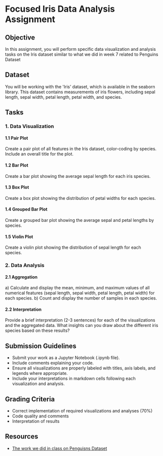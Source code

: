 # Focused Iris Data Analysis Assignment

## Objective
In this assignment, you will perform specific data visualization and analysis tasks on the Iris dataset similar to what we did in week 7 related to Penguins Dataset 
## Dataset
You will be working with the 'Iris' dataset, which is available in the seaborn library. This dataset contains measurements of iris flowers, including sepal length, sepal width, petal length, petal width, and species.

## Tasks

### 1. Data Visualization 

#### 1.1 Pair Plot 
Create a pair plot of all features in the Iris dataset, color-coding by species. Include an overall title for the plot.

#### 1.2 Bar Plot 
Create a bar plot showing the average sepal length for each iris species.

#### 1.3 Box Plot 
Create a box plot showing the distribution of petal widths for each species.

#### 1.4 Grouped Bar Plot 
Create a grouped bar plot showing the average sepal and petal lengths by species.

#### 1.5 Violin Plot 
Create a violin plot showing the distribution of sepal length for each species.

### 2. Data Analysis 

#### 2.1 Aggregation 
a) Calculate and display the mean, minimum, and maximum values of all numerical features (sepal length, sepal width, petal length, petal width) for each species.
b) Count and display the number of samples in each species.

#### 2.2 Interpretation 
Provide a brief interpretation (2-3 sentences) for each of the visualizations and the aggregated data. What insights can you draw about the different iris species based on these results?

## Submission Guidelines
- Submit your work as a Jupyter Notebook (.ipynb file).
- Include comments explaining your code.
- Ensure all visualizations are properly labeled with titles, axis labels, and legends where appropriate.
- Include your interpretations in markdown cells following each visualization and analysis.

## Grading Criteria
- Correct implementation of required visualizations and analyses (70%)
- Code quality and comments 
- Interpretation of results 



## Resources
- [The work we did in class on Penguisns Dataset](Week7.ipynb) 

